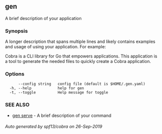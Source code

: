 ## gen

A brief description of your application

### Synopsis

A longer description that spans multiple lines and likely contains
examples and usage of using your application. For example:

Cobra is a CLI library for Go that empowers applications.
This application is a tool to generate the needed files
to quickly create a Cobra application.

### Options

```
      --config string   config file (default is $HOME/.gen.yaml)
  -h, --help            help for gen
  -t, --toggle          Help message for toggle
```

### SEE ALSO

* [gen serve](gen_serve.md)	 - A brief description of your command

###### Auto generated by spf13/cobra on 26-Sep-2019
